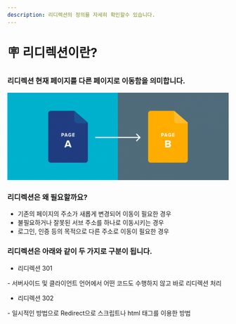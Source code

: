 ```yaml
---
description: 리디렉션의 정의를 자세히 확인할수 있습니다.
---
```


# 🪧 리디렉션이란?

### 리디렉션 현재 페이지를 다른 페이지로 이동함을 의미합니다.&#x20;

![](<../.gitbook/assets/image (9).png>)

### 리디렉션은 왜 필요할까요?

* 기존의 페이지의 주소가 새롭게 변경되어 이동이 필요한 경우
* 불필요하거나 잘못된 서브 주소를 하나로 이동시키는 경우
* 로그인, 인증 등의 목적으로 다른 주소로 이동이 필요한 경우

### 리디렉션은 아래와 같이  두 가지로 구분이 됩니다.

* 리디렉션 301

&#x20;     \- 서버사이드 및 클라이언트 언어에서 어떤 코드도 수행하지 않고 바로 리디렉션 처리

* 리디렉션 302

&#x20;    \- 일시적인 방법으로 Redirect으로 스크립트나 html 태그를 이용한 방법
